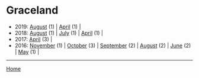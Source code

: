 # Graceland

  * 2019: 
      [August](./graceland-2019-08.md) (1) | 
      [April](./graceland-2019-04.md) (1) | 
  * 2018: 
      [August](./graceland-2018-08.md) (1) | 
      [July](./graceland-2018-07.md) (1) | 
      [April](./graceland-2018-04.md) (1) | 
  * 2017: 
      [April](./graceland-2017-04.md) (3) | 
  * 2016: 
      [November](./graceland-2016-11.md) (1) | 
      [October](./graceland-2016-10.md) (3) | 
      [September](./graceland-2016-09.md) (2) | 
      [August](./graceland-2016-08.md) (2) | 
      [June](./graceland-2016-06.md) (2) | 
      [May](./graceland-2016-05.md) (1) | 

----

[Home](../)
